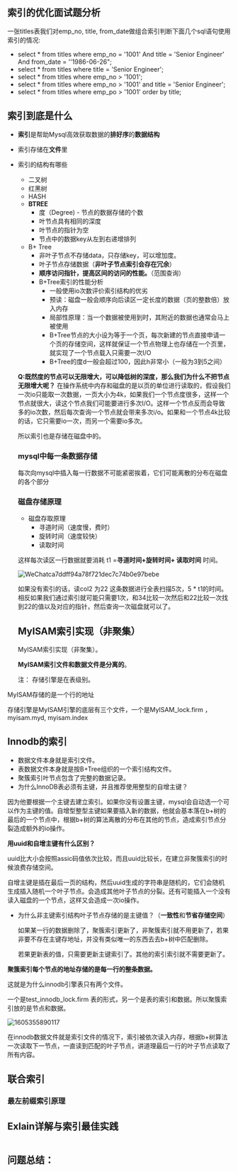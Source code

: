 ## 索引的优化面试题分析

一张titles表我们对emp_no, title, from_date做组合索引判断下面几个sql语句使用索引的情况:

- select * from titles where emp_no = '1001' And title = 'Senior Engineer' And from_date = ''1986-06-26";
- select * from titles where title = 'Senior Engineer';
- select * from titles where emp_no > '1001';
- select * from titles where emp_no > '1001' and title = 'Senior Engineer';
- select * from titles where emp_po > '1001' order by title;

## 索引到底是什么

- **索引**是帮助Mysql高效获取数据的**排好序**的**数据结构**

- 索引存储在**文件**里

- 索引的结构有哪些

  - 二叉树
  - 红黑树 
  - HASH
  - **BTREE**
    - 度（Degree) - 节点的数据存储的个数
    - 叶节点具有相同的深度
    - 叶节点的指针为空
    - 节点中的数据key从左到右递增排列
  - B+ Tree
    - 非叶子节点不存储data，只存储key，可以增加度。
    - 叶子节点存储数据（**非叶子节点索引会存在冗余**）
    - **顺序访问指针，提高区间的访问的性能。**（范围查询）
    - B+Tree索引的性能分析
      - 一般使用io次数评价索引结构的优劣
      - 预读：磁盘一般会顺序向后读区一定长度的数据（页的整数倍）放入内存
      - 局部性原理：当一个数据被使用到时，其附近的数据也通常会马上被使用
      - B+Tree节点的大小设为等于一个页，每次新建的节点直接申请一个页的存储空间，这样就保证一个节点物理上也存储在一个页里，就实现了一个节点载入只需要一次I/O
      - B+Tree的度d一般会超过100，因此h非常小（一般为3到5之间）

   **Q:既然度的节点可以无限增大，可以降低树的深度，那么我们为什么不把节点无限增大呢？**
  在操作系统中内存和磁盘的是以页的单位进行读取的，假设我们一次io只能取一次数据，一页大小为4k，如果我们一个节点度很多，这样一个节点就很大，读这个节点我们可能要进行多次I/O。这样一个节点反而会导致多的io次数，然后每次查询一个节点就会带来多次i/o。如果和一个节点4k比较的话，它只需要io一次，而另一个需要io多次。

  所以索引也是存储在磁盘中的。

  ### mysql中每一条数据存储

  每次向mysql中插入每一行数据不可能紧密挨着，它们可能离散的分布在磁盘的各个部分

  ### 磁盘存储原理

  - 磁盘存取原理
    - 寻道时间（速度慢，费时）
    - 旋转时间（速度较快）
    - 读取时间

  这样每次读区一行数据就要消耗 t1 =**寻道时间+旋转时间+ 读取时间** 时间。

  ![WeChatca7ddff94a78f721dec7c74b0e97bebe](/Users/rocky/study/github/Java-technology-stack/image/WeChatca7ddff94a78f721dec7c74b0e97bebe.png)

  如果没有索引的话，读col2 为22 这条数据进行全表扫描5次，5 * t1的时间。相反如果我们通过索引就可能只需要1次，和34比较一次然后和22比较一次找到22的值以及对应的指针，然后查询一次磁盘就可以了。

  ## MyISAM索引实现（非聚集）

  MyISAM索引实现（非聚集）。

  **MyISAM索引文件和数据文件是分离的**。

  注： 存储引擎是在表级别。



MyISAM存储的是一个行的地址

存储引擎是MyISAM引擎的底层有三个文件，一个是MyISAM_lock.firm ，myisam.myd, myisam.index



## Innodb的索引

- 数据文件本身就是索引文件。
- 表数据文件本身就是按B+Tree组织的一个索引结构文件。
- 聚簇索引叶节点包含了完整的数据记录。
- 为什么InnoDB表必须有主键，并且推荐使用整型的自增主键？

因为他要根据一个主键去建立索引。如果你没有设置主键，mysql会自动选一个可以作为主键的值。自增型整型主键如果要插入新的数据，他就会基本落在b+树的最后的一个节点中，根据b+树的算法离散的分布在其他的节点，造成索引节点分裂造成额外的io操作。

**用uuid和自增主键有什么区别？**

uuid比大小会按照assic码值依次比较，而且uuid比较长，在建立非聚簇索引的时候浪费存储空间。

自增主键是插在最后一页的结构，然后uuid生成的字符串是随机的，它们会随机生成插入随机一个叶子节点。会造成其他叶子节点的分裂。还有可能插入一个没有读入磁盘的一个节点，这样又会造成一次io操作。

- 为什么非主键索引结构叶子节点存储的是主键值？（**一致性**和**节省存储空间**）

  如果某一行的数据删除了，聚簇索引更新了，非聚簇索引就不用更新了，若果非要不存在主键存地址，并没有类似唯一的东西去去b+树中匹配删除。

  若果更新表的值，只需要更新主键索引了。其他的索引索引就不需要更新了。

**聚簇索引每个节点的地址存储的是每一行的整条数据。**

这就是为什么innodb引擎表只有两个文件。

一个是test_innodb_lock.firm 表的形式，另一个是表的索引和数据。所以聚簇索引放的是节点和数据。

![1605355890117](/Users/rocky/study/github/Java-technology-stack/image/1605355890117.jpg)

在innodb数据文件就是索引文件的情况下，索引被依次读入内存，根据b+树算法一次读取下一节点，一直读到匹配的叶子节点，讲道理最后一行的叶子节点读取了所有内容。

## 联合索引

### 最左前缀索引原理





## Exlain详解与索引最佳实践

```

```



## 问题总结：


